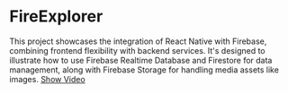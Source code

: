 # FireExplorer
This project showcases the integration of React Native with Firebase, combining frontend flexibility with backend services. It's designed to illustrate how to use Firebase Realtime Database and Firestore for data management, along with Firebase Storage for handling media assets like images.
<a href="https://firebasestorage.googleapis.com/v0/b/githubvideo-2fafb.appspot.com/o/video6190698365043346453.mp4?alt=media&token=9706636b-637f-4b2a-a740-38c7bb92f2d1" target="blank">Show Video</a>
